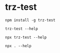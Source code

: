 # trz-test

    npm install -g trz-test

    trz-test --help

    npx trz-test --help

    npx . --help